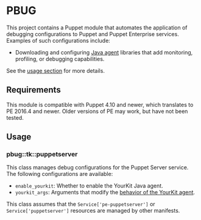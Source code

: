 # PBUG

This project contains a Puppet module that automates the application of
debugging configurations to Puppet and Puppet Enterprise services. Examples
of such configurations include:

  - Downloading and configuring [Java agent] libraries that add monitoring,
    profiling, or debugging capabilities.

See the [usage section](#usage) for more details.

[Java agent]: https://docs.oracle.com/javase/8/docs/api/java/lang/instrument/package-summary.html

## Requirements

This module is compatible with Puppet 4.10 and newer, which translates to
PE 2016.4 and newer. Older versions of PE may work, but have not been tested.


## Usage

### pbug::tk::puppetserver

This class manages debug configurations for the Puppet Server service. The
following configurations are available:

  - `enable_yourkit`: Whether to enable the YourKit Java agent.
  - `yourkit_args`: Arguments that modify the [behavior of the YourKit agent](https://www.yourkit.com/docs/java/help/startup_options.jsp).

This class assumes that the `Service['pe-puppetserver']` or `Service['puppetserver']`
resources are managed by other manifests.
